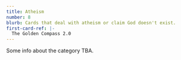 ```yaml
---
title: Atheism
number: 8
blurb: Cards that deal with atheism or claim God doesn't exist.
first-card-ref: |-
  The Golden Compass 2.0
---
```

Some info about the category TBA.
